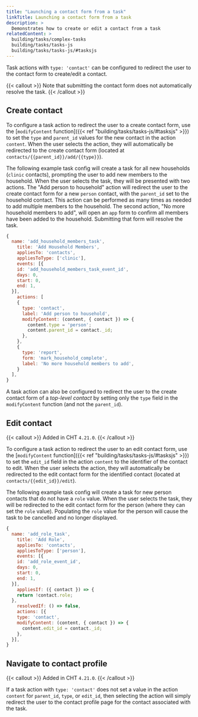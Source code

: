 ```yaml
---
title: "Launching a contact form from a task"
linkTitle: Launching a contact form from a task
description: >
  Demonstrates how to create or edit a contact from a task 
relatedContent: >
  building/tasks/complex-tasks
  building/tasks/tasks-js
  building/tasks/tasks-js/#tasksjs
---
```


Task actions with `type: 'contact'` can be configured to redirect the user to the contact form to create/edit a contact. 

{{< callout >}}
Note that submitting the contact form does not automatically resolve the task. 
{{< /callout >}}

## Create contact

To configure a task action to redirect the user to a create contact form, use the [`modifyContent` function]({{< ref "building/tasks/tasks-js/#tasksjs" >}}) to set the `type` and `parent_id` values for the new contact in the action `content`. When the user selects the action, they will automatically be redirected to the create contact form (located at `contacts/{{parent_id}}/add/{{type}}`).  

The following example task config will create a task for all new households (`clinic` contacts), prompting the user to add new members to the household. When the user selects the task, they will be presented with two actions. The "Add person to household" action will redirect the user to the create contact form for a new `person` contact, with the `parent_id` set to the household contact. This action can be performed as many times as needed to add multiple members to the household. The second action, "No more household members to add", will open an `app` form to confirm all members have been added to the household. Submitting that form will resolve the task.

```js
{
  name: 'add_household_members_task',
    title: 'Add Household Members',
    appliesTo: 'contacts',
    appliesToType: ['clinic'],
    events: [{
    id: 'add_household_members_task_event_id',
    days: 0,
    start: 0,
    end: 1,
  }],
    actions: [
    {
      type: 'contact',
      label: 'Add person to household',
      modifyContent: (content, { contact }) => {
        content.type = 'person';
        content.parent_id = contact._id;
      },
    },
    {
      type: 'report',
      form: 'mark_household_complete',
      label: 'No more household members to add',
    }
  ],
}
```

A task action can also be configured to redirect the user to the create contact form of a _top-level contact_ by setting only the `type` field in the `modifyContent` function (and not the `parent_id`).

## Edit contact

{{< callout >}}
Added in CHT `4.21.0`.
{{< /callout >}}

To configure a task action to redirect the user to an edit contact form, use the [`modifyContent` function]({{< ref "building/tasks/tasks-js/#tasksjs" >}}) to set the `edit_id` field in the action `content` to the identifier of the contact to edit. When the user selects the action, they will automatically be redirected to the edit contact form for the identified contact (located at `contacts/{{edit_id}}/edit`).

The following example task config will create a task for new person contacts that do not have a `role` value. When the user selects the task, they will be redirected to the edit contact form for the person (where they can set the `role` value). Populating the `role` value for the person will cause the task to be cancelled and no longer displayed.

```js
{
  name: 'add_role_task',
    title: 'Add Role',
    appliesTo: 'contacts',
    appliesToType: ['person'],
    events: [{
    id: 'add_role_event_id',
    days: 0,
    start: 0,
    end: 1,
  }],
    appliesIf: ({ contact }) => {
    return !contact.role;
  },
    resolvedIf: () => false,
    actions: [{
    type: 'contact',
    modifyContent: (content, { contact }) => {
      content.edit_id = contact._id;
    },
  }],
}
```

## Navigate to contact profile

{{< callout >}}
Added in CHT `4.21.0`.
{{< /callout >}}

If a task action with `type: 'contact'` does not set a value in the action `content` for `parent_id`, `type`, or `edit_id`, then selecting the action will simply redirect the user to the contact profile page for the contact associated with the task.

